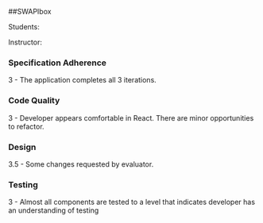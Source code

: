 ##SWAPIbox

Students:

Instructor:

### Specification Adherence

3 - The application completes all 3 iterations.

### Code Quality

3 - Developer appears comfortable in React. There are minor opportunities to refactor.

### Design

3.5 - Some changes requested by evaluator.

### Testing

3 - Almost all components are tested to a level that indicates developer has an understanding of testing
